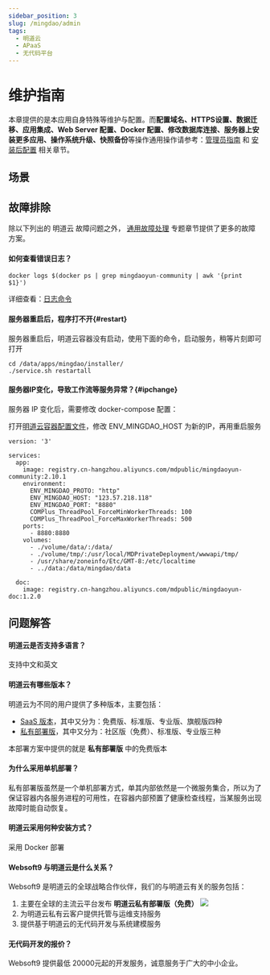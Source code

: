 ```yaml
---
sidebar_position: 3
slug: /mingdao/admin
tags:
  - 明道云
  - APaaS
  - 无代码平台
---
```


# 维护指南

本章提供的是本应用自身特殊等维护与配置。而**配置域名、HTTPS设置、数据迁移、应用集成、Web Server 配置、Docker 配置、修改数据库连接、服务器上安装更多应用、操作系统升级、快照备份**等操作通用操作请参考：[管理员指南](../administrator) 和 [安装后配置](../install/setup) 相关章节。

## 场景

## 故障排除

除以下列出的 明道云 故障问题之外， [通用故障处理](../troubleshoot) 专题章节提供了更多的故障方案。 

#### 如何查看错误日志？

```
docker logs $(docker ps | grep mingdaoyun-community | awk '{print $1}')
```

详细查看：[日志命令](https://docs.pd.mingdao.com/deployment/docker-compose/command.html#日志)

#### 服务器重启后，程序打不开{#restart}

服务器重启后，明道云容器没有启动，使用下面的命令，启动服务，稍等片刻即可打开

```
cd /data/apps/mingdao/installer/
./service.sh restartall

```
#### 服务器IP变化，导致工作流等服务异常？{#ipchange}

服务器 IP 变化后，需要修改 docker-compose 配置：

打开[明道云容器配置文件](../mingdao#path)，修改 ENV_MINGDAO_HOST 为新的IP，再用重启服务

```
version: '3'

services:
  app:
    image: registry.cn-hangzhou.aliyuncs.com/mdpublic/mingdaoyun-community:2.10.1
    environment:
      ENV_MINGDAO_PROTO: "http"
      ENV_MINGDAO_HOST: "123.57.218.118"  
      ENV_MINGDAO_PORT: "8880"
      COMPlus_ThreadPool_ForceMinWorkerThreads: 100
      COMPlus_ThreadPool_ForceMaxWorkerThreads: 500
    ports:
      - 8880:8880
    volumes:
      - ./volume/data/:/data/
      - ./volume/tmp/:/usr/local/MDPrivateDeployment/wwwapi/tmp/
      - /usr/share/zoneinfo/Etc/GMT-8:/etc/localtime
      - ../data:/data/mingdao/data

  doc:
    image: registry.cn-hangzhou.aliyuncs.com/mdpublic/mingdaoyun-doc:1.2.0
```


## 问题解答

#### 明道云是否支持多语言？

支持中文和英文

#### 明道云有哪些版本？

明道云为不同的用户提供了多种版本，主要包括：

* [SaaS 版本](https://www.mingdao.com/price)，其中又分为：免费版、标准版、专业版、旗舰版四种
* [私有部署版](https://www.mingdao.com/pd)，其中又分为：社区版（免费）、标准版、专业版三种

本部署方案中提供的就是 **私有部署版** 中的免费版本

#### 为什么采用单机部署？

私有部署版虽然是一个单机部署方式，单其内部依然是一个微服务集合，所以为了保证容器内各服务进程的可用性，在容器内部预置了健康检查线程，当某服务出现故障时能自动恢复。

#### 明道云采用何种安装方式？

采用 Docker 部署

#### Websoft9 与明道云是什么关系？

Websoft9 是明道云的全球战略合作伙伴，我们的与明道云有关的服务包括：

1. 主要在全球的主流云平台发布 **明道云私有部署版（免费）** 
   ![](https://libs.websoft9.com/Websoft9/DocsPicture/zh/mingdao/shouquanshu.jpg)
2. 为明道云私有云客户提供托管与运维支持服务
3. 提供基于明道云的无代码开发与系统建模服务

#### 无代码开发的报价？

Websoft9 提供最低 20000元起的开发服务，诚意服务于广大的中小企业。  